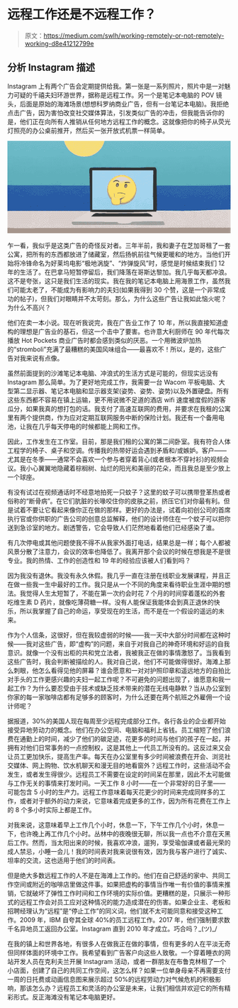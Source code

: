 # 远程工作还是不远程工作？

> 原文：<https://medium.com/swlh/working-remotely-or-not-remotely-working-d8e41212799e>

## 分析 Instagram 描述

Instagram 上有两个广告会定期提供给我。第一张是一系列照片，照片中是一对魅力可疑的千禧夫妇环游世界，据称是远程工作。另一个是笔记本电脑的 POV 镜头，后面是原始的海滩场景(想想科罗纳商业广告，但有一台笔记本电脑)。我拒绝点击广告，因为害怕改变社交媒体算法，引发类似广告的冲击，但我能告诉你的是，他们正在向所有人推销从任何地方远程工作的概念。这就像把你的椅子从荧光灯照亮的办公桌前推开，然后买一张开放式机票一样简单。

![](img/cd642fc8cd0baecc882fbc5441579689.png)

乍一看，我似乎是这类广告的奇怪反对者。三年半前，我和妻子在芝加哥租了一套公寓，把所有的东西都放进了储藏室，然后扬帆前往气候更暖和的地方。当他们开始将冷锋命名为好莱坞电影“极地涡旋”、“炸弹旋风”时，感觉是时候结束我们 12 年的生活了。在巴拿马短暂停留后，我们降落在哥斯达黎加。我几乎每天都冲浪。这不是夸张，这只是我们生活的现实。我在我的笔记本电脑上用海景工作，虽然我们可能太老了，不能成为有影响力的夫妇(如果我得到 30 个赞，这是一个非常成功的帖子)，但我们对眼睛并不太苛刻。那么，为什么这些广告让我如此恼火呢？为什么不高兴？

他们在卖一本小说。现在听我说完，我在广告业工作了 10 年，所以我直接知道虚构的理想是广告业的基石，但这一个击中了要害。也许意大利厨师在 90 年代每次播放 Hot Pockets 商业广告时都会感到类似的厌恶。一个用微波炉加热的“stromboli”充满了最糟糕的美国风味组合——最喜欢不！所以，是的，这些广告对我来说有点像。

虽然前面提到的沙滩笔记本电脑、冲浪式的生活方式是可能的，但现实远没有 Instagram 那么简单。为了更好地完成工作，我需要一台 Wacom 平板电脑、大型第二显示器、笔记本电脑和显示器支架(姿势、姿势、姿势)以及外置硬盘。所有这些东西都不容易在镇上运输，更不用说微不足道的酒店 wifi 速度被度假的游客瓜分，如果我真的想打包的话。我支付了高速互联网的费用，并要求在我租的公寓里有两个提供商，作为应对定期互联网服务中断的保险计划。我还有一个备用电池，让我在几乎每天停电的时候都能上网和工作。

因此，工作发生在工作室。目前，那是我们租的公寓的第二间卧室。我有符合人体工程学的椅子、桌子和空调。传播我的热带好运会遇到矛盾和/或嫉妒。客户——尤其是在冬季——通常不会喜欢一个参与者穿着背心(或者根本不穿衬衫)的视频会议。我小心翼翼地隐藏着棕榈树、灿烂的阳光和美丽的花朵，而且我总是至少放上一个球座。

有没有试过在视频通话时不经意地拍死一只蚊子？这里的蚊子可以携带登革热或者俗称的“断骨病”。在它们肮脏的长喙咬住你的皮肤之前，挤压它们对你最有利。但是试着不要让它看起来像你正在做的那样。更好的办法是，试着向初创公司的首席执行官或你供职的广告公司的创意总监解释，他们的设计师住在一个蚊子可以把你送到急诊室的地方。剧透警告，它会导致人们茫然地看着他们已经感染了谁。

有几次停电或其他问题使我不得不从我家外面打电话，结果总是一样；每个人都被风景分散了注意力，会议的效率也降低了。我离开那个会议的时候在想我是不是很专业。我的热情、工作的创造性和 19 年的经验应该被人们看到吗？

因为我没有退休。我没有永久休假。我几乎一直在注册在线职业发展课程，并且正在做一些我一生中最好的工作。我只是从一个不同的角度来看待职业生涯中期的想法。我觉得人生太短暂了，不能在第一次约会时花 7 个月的时间穿着蓬松的外套吃维生素 D 药片，就像吃薄荷糖一样。没有人能保证我能体会到真正退休的快乐，所以我掌握了自己的命运，享受现在的生活，而不是在一个假设的遥远的未来。

作为个人信条，这很好，但在我较虚弱的时候——我一天中大部分时间都在这种时候——我对这些广告，即“虚构”的问题，来自于对我自己的神奇环境和好运的自我意识。就像一个没有出柜的共和党立法者，我被我正在做的事情激怒了。当我看到这些广告时，我会判断被描绘的人。我对自己说，他们不可能做得很好。海滩上那么刺眼，他怎么看得见他的屏幕？谁会愿意和一对对护照印章和遥远地方的自拍比对手头的工作更感兴趣的夫妇一起工作呢？不可避免的问题出现了，谁愿意和我一起工作？为什么要忍受由于技术或缺乏技术带来的潜在无线电静默？当从办公室到你家的每一家咖啡店都有足够多的顾客时，为什么还要在两个航班之外雇佣一个设计师呢？

据报道，30%的美国人现在每周至少远程完成部分工作。各行各业的企业都开始接受异地劳动力的概念。他们在办公空间、电脑和福利上省钱。员工缩短了他们浪费在通勤上的时间，减少了他们的碳足迹，花更多的时间与他们的孩子在一起，并拥有对他们日常事务的一点控制权，这是其他上一代员工所没有的。这反过来又会让员工更加快乐，提高生产率。每天在办公室里有多少时间被浪费在开会、浏览社交媒体、网上购物、饮水机聊天和漫无目的地看窗外？远程工作时，这些活动不会发生，或者发生得很少。远程员工不需要在设定的时间呆在那里，因此不太可能做与工作无关的事情来打发时间。一天工作 8 小时——在一个非常好的日子里——可能包含 5 小时的生产力。远程工作意味着每天花更少的时间来完成同样多的工作，或者对于额外的动力来说，它意味着完成更多的工作，因为所有花费在工作上的 8 个多小时实际上都是工作。

对我来说，这意味着早上工作几个小时，休息一下，下午工作几个小时，休息一下，也许晚上再工作几个小时。丛林中的夜晚很无聊，所以我一点也不介意在天黑后工作。然而，当太阳出来的时候，我喜欢冲浪，遛狗，享受瑜伽课或者最光荣的成人禁忌，小睡一会儿！我的时间表对我来说很有效，因为我与客户进行了诚实、坦率的交流，这也适用于他们的时间表。

但是绝大多数远程工作的人不是在海滩上工作的。他们在自己舒适的家中、共同工作空间或附近的咖啡店里做这件事。如果把虚构的事情当作唯一有价值的事情来推销，它就破坏了弹性工作时间和工作环境的实际价值。更糟糕的是，只展示一种形式的远程工作会对员工应对这种情况的能力造成潜在的伤害。如果企业主、老板和招聘经理认为“远程”是“停止工作”的同义词，他们就不太可能同意和接受这种工作。2009 年，IBM 自夸其全球 40%的员工远程工作。2017 年，他们强制要求数千名异地员工返回办公室。Instagram 直到 2010 年才成立。巧合吗？\_(ツ)_/

在我的镇上和世界各地，有很多人在做我正在做的事情，但有更多的人在平淡无奇但同样体面的环境中工作。我希望看到广告客户向这些人致敬。一个穿着睡衣的网站开发人员在克利夫兰开展 Instagram 活动，或者一群朋友在布鲁克林租了一个小店面，创建了自己的共同工作空间，这怎么样？如果一位单身母亲不再需要支付一周的日托费或动画信息图来展示超过 50%的远程劳动力对气候危机的积极影响，那该怎么办？远程员工和灵活的办公室是未来，让我们相信并欢迎它的所有精彩形式。反正海滩没有笔记本电脑更好。